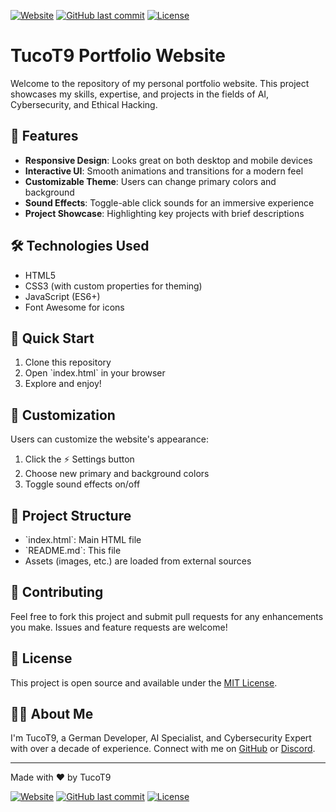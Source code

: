 [![Website](https://img.shields.io/website?url=https%3A%2F%2Ftucot9.com)](https://tucot9.com)
[![GitHub last commit](https://img.shields.io/github/last-commit/T9Tuco/home-page)](https://github.com/T9Tuco/home-page)
[![License](https://img.shields.io/badge/license-MIT-blue.svg)](LICENSE)


# TucoT9 Portfolio Website

Welcome to the repository of my personal portfolio website. This project showcases my skills, expertise, and projects in the fields of AI, Cybersecurity, and Ethical Hacking.

## 🌟 Features

- **Responsive Design**: Looks great on both desktop and mobile devices
- **Interactive UI**: Smooth animations and transitions for a modern feel
- **Customizable Theme**: Users can change primary colors and background
- **Sound Effects**: Toggle-able click sounds for an immersive experience
- **Project Showcase**: Highlighting key projects with brief descriptions

## 🛠️ Technologies Used

- HTML5
- CSS3 (with custom properties for theming)
- JavaScript (ES6+)
- Font Awesome for icons

## 🚀 Quick Start

1. Clone this repository
2. Open \`index.html\` in your browser
3. Explore and enjoy!

## 🎨 Customization

Users can customize the website's appearance:

1. Click the ⚡ Settings button
2. Choose new primary and background colors
3. Toggle sound effects on/off

## 📁 Project Structure

- \`index.html\`: Main HTML file
- \`README.md\`: This file
- Assets (images, etc.) are loaded from external sources

## 🤝 Contributing

Feel free to fork this project and submit pull requests for any enhancements you make. Issues and feature requests are welcome!

## 📄 License

This project is open source and available under the [MIT License](LICENSE).

## 🙋‍♂️ About Me

I'm TucoT9, a German Developer, AI Specialist, and Cybersecurity Expert with over a decade of experience. Connect with me on [GitHub](https://github.com/T9Tuco) or [Discord](https://discord.com/users/718832241127718915).

---

Made with ❤️ by TucoT9

[![Website](https://img.shields.io/website?url=https%3A%2F%2Ftucot9.com)](https://tucot9.com)
[![GitHub last commit](https://img.shields.io/github/last-commit/T9Tuco/portfolio)](https://github.com/T9Tuco/portfolio)
[![License](https://img.shields.io/badge/license-MIT-blue.svg)](LICENSE)

